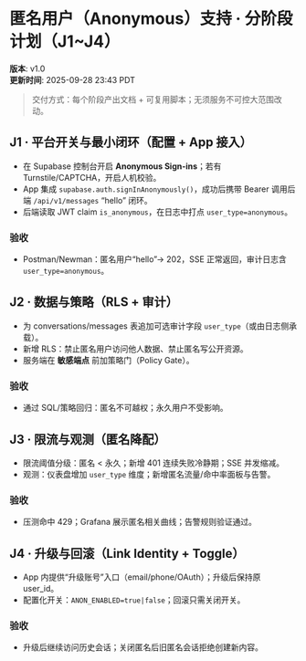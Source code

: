 # 匿名用户（Anonymous）支持 · 分阶段计划（J1~J4）
**版本**: v1.0  
**更新时间**: 2025-09-28 23:43 PDT

> 交付方式：每个阶段产出文档 + 可复用脚本；无须服务不可控大范围改动。

## J1 · 平台开关与最小闭环（配置 + App 接入）
- 在 Supabase 控制台开启 **Anonymous Sign-ins**；若有 Turnstile/CAPTCHA，开启人机校验。
- App 集成 `supabase.auth.signInAnonymously()`，成功后携带 Bearer 调用后端 `/api/v1/messages` “hello” 闭环。
- 后端读取 JWT claim `is_anonymous`，在日志中打点 `user_type=anonymous`。

### 验收
- Postman/Newman：匿名用户“hello”→ 202，SSE 正常返回，审计日志含 `user_type=anonymous`。

## J2 · 数据与策略（RLS + 审计）
- 为 conversations/messages 表追加可选审计字段 `user_type`（或由日志侧承载）。
- 新增 RLS：禁止匿名用户访问他人数据、禁止匿名写公开资源。
- 服务端在 **敏感端点** 前加策略门（Policy Gate）。

### 验收
- 通过 SQL/策略回归：匿名不可越权；永久用户不受影响。

## J3 · 限流与观测（匿名降配）
- 限流阈值分级：匿名 < 永久；新增 401 连续失败冷静期；SSE 并发缩减。
- 观测：仪表盘增加 `user_type` 维度；新增匿名流量/命中率面板与告警。

### 验收
- 压测命中 429；Grafana 展示匿名相关曲线；告警规则验证通过。

## J4 · 升级与回滚（Link Identity + Toggle）
- App 内提供“升级账号”入口（email/phone/OAuth）；升级后保持原 user_id。
- 配置化开关：`ANON_ENABLED=true|false`；回滚只需关闭开关。

### 验收
- 升级后继续访问历史会话；关闭匿名后旧匿名会话拒绝创建新内容。
